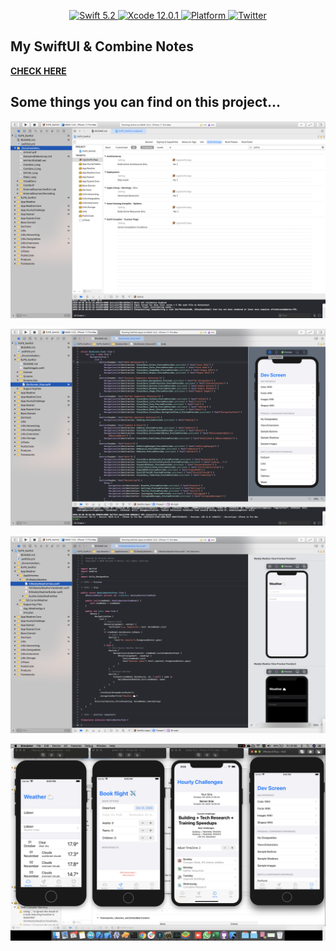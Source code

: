 <p align="center">
   <a href="https://developer.apple.com/swift/">
      <img src="https://img.shields.io/badge/Swift-5.2-orange.svg?style=flat" alt="Swift 5.2">
   </a>
    <a href="https://developer.apple.com/swift/">
      <img src="https://img.shields.io/badge/Xcode-12.0.1-blue.svg" alt="Xcode 12.0.1">
   </a>
   <a href="">
      <img src="https://img.shields.io/cocoapods/p/ValidatedPropertyKit.svg?style=flat" alt="Platform">
   </a>
   <a href="https://twitter.com/ricardo_psantos/">
      <img src="https://img.shields.io/badge/Twitter-@ricardo_psantos-blue.svg?style=flat" alt="Twitter">
   </a>
</p>

## My SwiftUI & Combine Notes

[__CHECK HERE__](https://github.com/ricardopsantos/RJPS_SwiftUI/blob/master/_Documentation_/NotesAndReferences.md)

## Some things you can find on this project...

![Preview](readme.images/image.1.png)

![Preview](readme.images/image.2.png)

![Preview](readme.images/image.3.png)

![Preview](readme.images/image.4.png)
